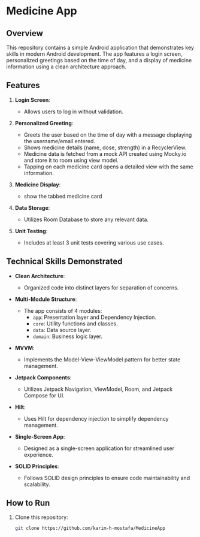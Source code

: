 # Medicine App

## Overview

This repository contains a simple Android application that demonstrates key skills in modern Android development. The app features a login screen, personalized greetings based on the time of day, and a display of medicine information using a clean architecture approach.

## Features

1. **Login Screen**: 
   - Allows users to log in without validation.
  
2. **Personalized Greeting**:
   - Greets the user based on the time of day with a message displaying the username/email entered.
   - Shows medicine details (name, dose, strength) in a RecyclerView.
   - Medicine data is fetched from a mock API created using Mocky.io and store it to room using view model.
   - Tapping on each medicine card opens a detailed view with the same information.
  
3. **Medicine Display**:
   - show the tabbed medicine card

5. **Data Storage**:
   - Utilizes Room Database to store any relevant data.

6. **Unit Testing**:
   - Includes at least 3 unit tests covering various use cases.

## Technical Skills Demonstrated

- **Clean Architecture**: 
  - Organized code into distinct layers for separation of concerns.

- **Multi-Module Structure**:
  - The app consists of 4 modules:
    - `app`: Presentation layer and Dependency Injection.
    - `core`: Utility functions and classes.
    - `data`: Data source layer.
    - `domain`: Business logic layer.

- **MVVM**: 
  - Implements the Model-View-ViewModel pattern for better state management.

- **Jetpack Components**:
  - Utilizes Jetpack Navigation, ViewModel, Room, and Jetpack Compose for UI.

- **Hilt**: 
  - Uses Hilt for dependency injection to simplify dependency management.

- **Single-Screen App**: 
  - Designed as a single-screen application for streamlined user experience.

- **SOLID Principles**: 
  - Follows SOLID design principles to ensure code maintainability and scalability.

## How to Run

1. Clone this repository:
   ```bash
   git clone https://github.com/karim-h-mostafa/MedicineApp
